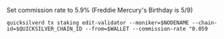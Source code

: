 Set commission rate to 5.9% (Freddie Mercury's Birthday is 5/9)
```
quicksilverd tx staking edit-validator --moniker=$NODENAME --chain-id=$QUICKSILVER_CHAIN_ID --from=$WALLET --commission-rate "0.059
```
